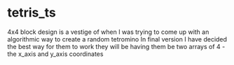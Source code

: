 # tetris_ts

4x4 block design is a vestige of when I was trying to come up with an algorithmic way to create a random tetromino
In final version I have decided the best way for them to work they will be having them be two arrays of 4 - the x_axis and y_axis coordinates

